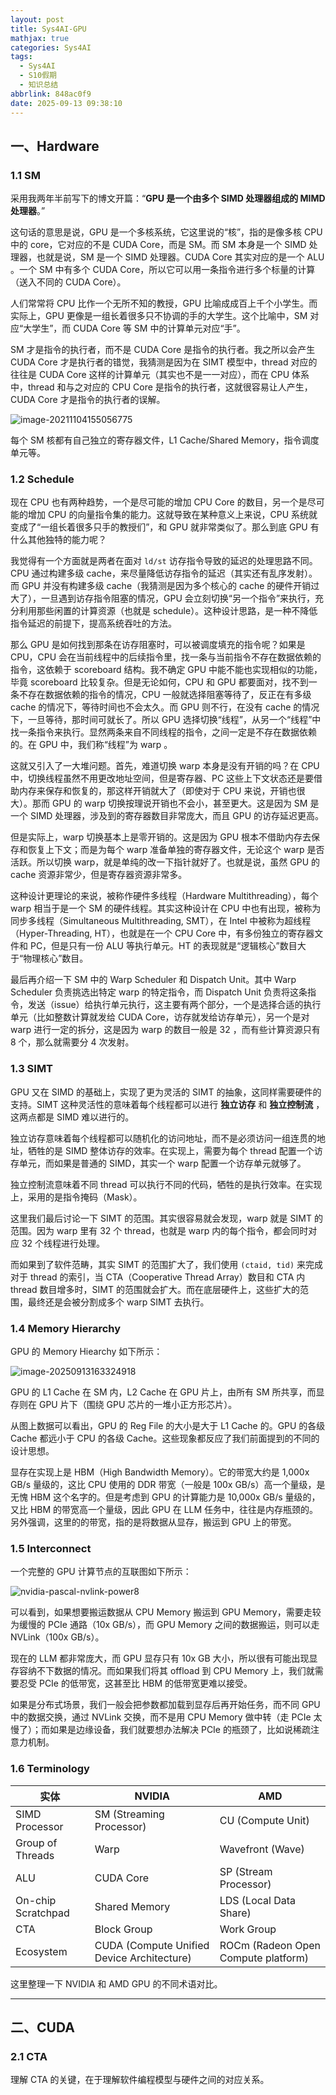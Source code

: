 ```yaml
---
layout: post
title: Sys4AI-GPU
mathjax: true
categories: Sys4AI
tags:
  - Sys4AI
  - S10假期
  - 知识总结
abbrlink: 848ac0f9
date: 2025-09-13 09:38:10
---
```


## 一、Hardware

### 1.1 SM

采用我两年半前写下的博文开篇：“**GPU 是一个由多个 SIMD 处理器组成的 MIMD 处理器**。”

这句话的意思是说，GPU 是一个多核系统，它这里说的“核”，指的是像多核 CPU 中的 core，它对应的不是 CUDA Core，而是 SM。而 SM 本身是一个 SIMD 处理器，也就是说，SM 是一个 SIMD 处理器。CUDA Core 其实对应的是一个 ALU 。一个 SM 中有多个 CUDA Core，所以它可以用一条指令进行多个标量的计算（送入不同的 CUDA Core）。

人们常常将 CPU 比作一个无所不知的教授，GPU 比喻成成百上千个小学生。而实际上，GPU 更像是一组长着很多只不协调的手的大学生。这个比喻中，SM 对应“大学生”，而 CUDA Core 等 SM 中的计算单元对应“手”。

SM 才是指令的执行者，而不是 CUDA Core 是指令的执行者。我之所以会产生 CUDA Core 才是执行者的错觉，我猜测是因为在 SIMT 模型中，thread 对应的往往是 CUDA Core 这样的计算单元（其实也不是一一对应），而在 CPU 体系中，thread 和与之对应的 CPU Core 是指令的执行者，这就很容易让人产生，CUDA Core 才是指令的执行者的误解。

![image-20211104155056775](./Sys4AI-GPU/image-20211104155056775.png)

每个 SM 核都有自己独立的寄存器文件，L1 Cache/Shared Memory，指令调度单元等。

### 1.2 Schedule

现在 CPU 也有两种趋势，一个是尽可能的增加 CPU Core 的数目，另一个是尽可能的增加 CPU 的向量指令集的能力。这就导致在某种意义上来说，CPU 系统就变成了“一组长着很多只手的教授们”，和 GPU 就非常类似了。那么到底 GPU 有什么其他独特的能力呢？

我觉得有一个方面就是两者在面对 `ld/st` 访存指令导致的延迟的处理思路不同。CPU 通过构建多级 cache，来尽量降低访存指令的延迟（其实还有乱序发射）。而 GPU 并没有构建多级 cache（我猜测是因为多个核心的 cache 的硬件开销过大了），一旦遇到访存指令阻塞的情况，GPU 会立刻切换“另一个指令”来执行，充分利用那些闲置的计算资源（也就是 schedule）。这种设计思路，是一种不降低指令延迟的前提下，提高系统吞吐的方法。

那么 GPU 是如何找到那条在访存阻塞时，可以被调度填充的指令呢？如果是 CPU，CPU 会在当前线程中的后续指令里，找一条与当前指令不存在数据依赖的指令，这依赖于 scoreboard 结构。我不确定 GPU 中能不能也实现相似的功能，毕竟 scoreboard 比较复杂。但是无论如何，CPU 和 GPU 都要面对，找不到一条不存在数据依赖的指令的情况，CPU 一般就选择阻塞等待了，反正在有多级 cache 的情况下，等待时间也不会太久。而 GPU 则不行，在没有 cache 的情况下，一旦等待，那时间可就长了。所以 GPU 选择切换“线程”，从另一个“线程”中找一条指令来执行。显然两条来自不同线程的指令，之间一定是不存在数据依赖的。在 GPU 中，我们称“线程”为 warp 。

这就又引入了一大堆问题。首先，难道切换 warp 本身是没有开销的吗？在 CPU 中，切换线程虽然不用更改地址空间，但是寄存器、PC 这些上下文状态还是要借助内存来保存和恢复的，那这样开销就大了（即使对于 CPU 来说，开销也很大）。那而 GPU 的 warp 切换按理说开销也不会小，甚至更大。这是因为 SM 是一个 SIMD 处理器，涉及到的寄存器数目非常庞大，而且 GPU 的访存延迟更高。

但是实际上，warp 切换基本上是零开销的。这是因为 GPU 根本不借助内存去保存和恢复上下文；而是为每个 warp 准备单独的寄存器文件，无论这个 warp 是否活跃。所以切换 warp，就是单纯的改一下指针就好了。也就是说，虽然 GPU 的 cache 资源非常少，但是寄存器资源非常多。

这种设计更理论的来说，被称作硬件多线程（Hardware Multithreading），每个 warp 相当于是一个 SM 的硬件线程。其实这种设计在 CPU 中也有出现，被称为同步多线程（Simultaneous Multithreading, SMT），在 Intel 中被称为超线程（Hyper-Threading, HT），也就是在一个 CPU Core 中，有多份独立的寄存器文件和 PC，但是只有一份 ALU 等执行单元。HT 的表现就是“逻辑核心”数目大于“物理核心”数目。

最后再介绍一下 SM 中的 Warp Scheduler 和 Dispatch Unit。其中 Warp Scheduler 负责挑选出特定 warp 的特定指令，而 Dispatch Unit 负责将这条指令，发送（issue）给执行单元执行，这主要有两个部分，一个是选择合适的执行单元（比如整数计算就发给 CUDA Core，访存就发给访存单元），另一个是对 warp 进行一定的拆分，这是因为 warp 的数目一般是 32 ，而有些计算资源只有 8 个，那么就需要分 4 次发射。

### 1.3 SIMT

GPU 又在 SIMD 的基础上，实现了更为灵活的 SIMT 的抽象，这同样需要硬件的支持。SIMT 这种灵活性的意味着每个线程都可以进行 **独立访存** 和 **独立控制流** ，这两点都是 SIMD 难以进行的。

独立访存意味着每个线程都可以随机化的访问地址，而不是必须访问一组连贯的地址，牺牲的是 SIMD 整体访存的效率。在实现上，需要为每个 thread 配置一个访存单元，而如果是普通的 SIMD，其实一个 warp 配置一个访存单元就够了。

独立控制流意味着不同 thread 可以执行不同的代码，牺牲的是执行效率。在实现上，采用的是指令掩码（Mask）。

这里我们最后讨论一下 SIMT 的范围。其实很容易就会发现，warp 就是 SIMT 的范围。因为 warp 里有 32 个 thread，也就是 warp 内的每个指令，都会同时对应 32 个线程进行处理。

而如果到了软件范畴，其实 SIMT 的范围扩大了，我们使用 `(ctaid, tid)` 来完成对于 thread 的索引，当 CTA（Cooperative Thread Array）数目和 CTA 内 thread 数目增多时，SIMT 的范围就会扩大。而在底层硬件上，这些扩大的范围，最终还是会被分割成多个 warp SIMT 去执行。

### 1.4 Memory Hierarchy

GPU 的 Memory Hiearchy 如下所示：

![image-20250913163324918](./Sys4AI-GPU/image-20250913163324918.png)

GPU 的 L1 Cache 在 SM 内，L2 Cache 在 GPU 片上，由所有 SM 所共享，而显存则在 GPU 片下（围绕 GPU 芯片的一堆小正方形芯片）。

从图上数据可以看出，GPU 的 Reg File 的大小是大于 L1 Cache 的。GPU 的各级 Cache 都远小于 CPU 的各级 Cache。这些现象都反应了我们前面提到的不同的设计思想。

显存在实现上是 HBM（High Bandwidth Memory）。它的带宽大约是 1,000x GB/s 量级的，这比 CPU 使用的 DDR 带宽（一般是 100x GB/s）高一个量级，是无愧 HBM 这个名字的。但是考虑到 GPU 的计算能力是 10,000x GB/s 量级的，又比 HBM 的带宽高一个量级，因此 GPU 在 LLM 任务中，往往是内存瓶颈的。另外强调，这里的的带宽，指的是将数据从显存，搬运到 GPU 上的带宽。

### 1.5 Interconnect

一个完整的 GPU 计算节点的互联图如下所示：

![nvidia-pascal-nvlink-power8](./Sys4AI-GPU/nvidia-pascal-nvlink-power8.jpg)

可以看到，如果想要搬运数据从 CPU Memory 搬运到 GPU Memory，需要走较为缓慢的 PCIe 通路（10x GB/s），而 GPU Memory 之间的数据搬运，则可以走 NVLink（100x GB/s）。

现在的 LLM 都非常庞大，而 GPU 显存只有 10x GB 大小，所以很有可能出现显存容纳不下数据的情况。而如果我们将其 offload 到 CPU Memory 上，我们就需要忍受 PCIe 的低带宽，这甚至比 HBM 的低带宽更难以接受。

如果是分布式场景，我们一般会把参数都加载到显存后再开始任务，而不同 GPU 中的数据交换，通过 NVLink 交换，而不是用 CPU Memory 做中转（走 PCIe 太慢了）；而如果是边缘设备，我们就要想办法解决 PCIe 的瓶颈了，比如说稀疏注意力机制。

### 1.6 Terminology

| 实体               | NVIDIA                                     | AMD                                 |
| ------------------ | ------------------------------------------ | ----------------------------------- |
| SIMD Processor     | SM (Streaming Processor)                   | CU (Compute Unit)                   |
| Group of Threads   | Warp                                       | Wavefront (Wave)                    |
| ALU                | CUDA Core                                  | SP (Stream Processor)               |
| On-chip Scratchpad | Shared Memory                              | LDS (Local Data Share)              |
| CTA                | Block Group                                | Work Group                          |
| Ecosystem          | CUDA (Compute Unified Device Architecture) | ROCm (Radeon Open Compute platform) |

这里整理一下 NVIDIA 和 AMD GPU 的不同术语对比。

---



## 二、CUDA

### 2.1 CTA

理解 CTA 的关键，在于理解软件编程模型与硬件之间的对应关系。
